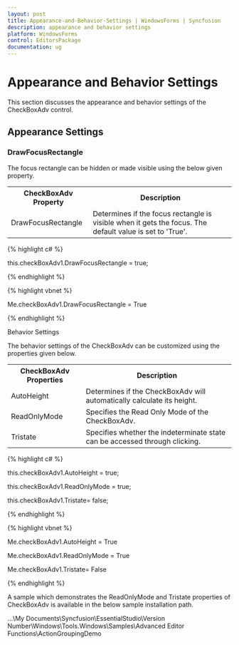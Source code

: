 ```yaml
---
layout: post
title: Appearance-and-Behavior-Settings | WindowsForms | Syncfusion
description: appearance and behavior settings
platform: WindowsForms
control: EditorsPackage
documentation: ug
---
```


# Appearance and Behavior Settings

This section discusses the appearance and behavior settings of the CheckBoxAdv control.

## Appearance Settings

### DrawFocusRectangle

The focus rectangle can be hidden or made visible using the below given property.


<table>
<tr>
<th>
CheckBoxAdv Property</th><th>
Description</th></tr>
<tr>
<td>
DrawFocusRectangle</td><td>
Determines if the focus rectangle is visible when it gets the focus. The default value is set to 'True'.</td></tr>
</table>


{% highlight c# %}



this.checkBoxAdv1.DrawFocusRectangle = true;

{% endhighlight %}

{% highlight vbnet %}

Me.checkBoxAdv1.DrawFocusRectangle = True

{% endhighlight %}

Behavior Settings

The behavior settings of the CheckBoxAdv can be customized using the properties given below.


<table>
<tr>
<th>
CheckBoxAdv Properties</th><th>
Description</th></tr>
<tr>
<td>
AutoHeight</td><td>
Determines if the CheckBoxAdv will automatically calculate its height.</td></tr>
<tr>
<td>
ReadOnlyMode</td><td>
Specifies the Read Only Mode of the CheckBoxAdv.</td></tr>
<tr>
<td>
Tristate</td><td>
Specifies whether the indeterminate state can be accessed through clicking.</td></tr>
</table>


{% highlight c# %}



this.checkBoxAdv1.AutoHeight = true;

this.checkBoxAdv1.ReadOnlyMode = true;

this.checkBoxAdv1.Tristate= false;

{% endhighlight %}

{% highlight vbnet %}



Me.checkBoxAdv1.AutoHeight = True

Me.checkBoxAdv1.ReadOnlyMode = True

Me.checkBoxAdv1.Tristate= False

{% endhighlight %}

A sample which demonstrates the ReadOnlyMode and Tristate properties of CheckBoxAdv is available in the below sample installation path.

…\My Documents\Syncfusion\EssentialStudio\Version Number\Windows\Tools.Windows\Samples\Advanced Editor Functions\ActionGroupingDemo